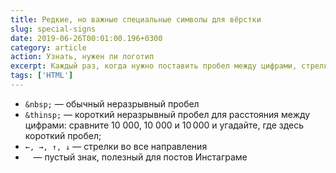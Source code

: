 ```yaml
---
title: Редкие, но важные специальные символы для вёрстки
slug: special-signs
date: 2019-06-26T00:01:00.196+0300
category: article
action: Узнать, нужен ли логотип
excerpt: Каждый раз, когда нужно поставить пробел между цифрами, стрелку или многоточие вместо трёх точек, приходится лезть в поиск. Сделал для себя заметку, в которой собраны все специальные символы.
tags: ['HTML']
---
```


- `&nbsp;` — обычный неразрывный пробел
- `&thinsp;` — короткий неразрывный пробел для расстояния между цифрами: сравните 10 000, 10&nbsp;000 и 10&thinsp;000 и угадайте, где здесь короткий пробел;
- `←, →, ↑, ↓` — стрелки во все направления
- `⠀` — пустый знак, полезный для постов Инстаграме
